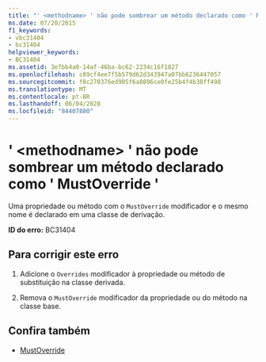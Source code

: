 ```yaml
---
title: "' <methodname> ' não pode sombrear um método declarado como ' MustOverride '"
ms.date: 07/20/2015
f1_keywords:
- vbc31404
- bc31404
helpviewer_keywords:
- BC31404
ms.assetid: 3e7bb4a0-14af-46ba-bc62-2234c16f1827
ms.openlocfilehash: c89cf4ee7f5b579d62d343947a07bb6236447057
ms.sourcegitcommit: f8c270376ed905f6a8896ce0fe25b4f4b38ff498
ms.translationtype: MT
ms.contentlocale: pt-BR
ms.lasthandoff: 06/04/2020
ms.locfileid: "84407880"
---
```

# <a name="methodname-cannot-shadow-a-method-declared-mustoverride"></a>' \<methodname> ' não pode sombrear um método declarado como ' MustOverride '
Uma propriedade ou método com o `MustOverride` modificador e o mesmo nome é declarado em uma classe de derivação.  
  
 **ID do erro:** BC31404  
  
## <a name="to-correct-this-error"></a>Para corrigir este erro  
  
1. Adicione o `Overrides` modificador à propriedade ou método de substituição na classe derivada.  
  
2. Remova o `MustOverride` modificador da propriedade ou do método na classe base.  
  
## <a name="see-also"></a>Confira também

- [MustOverride](../language-reference/modifiers/mustoverride.md)
